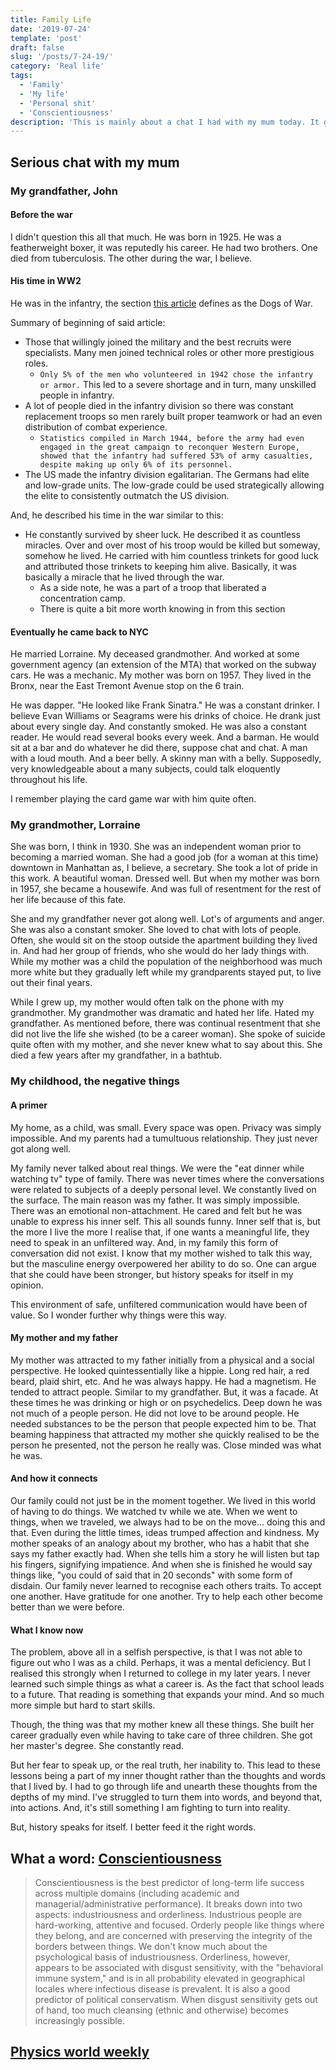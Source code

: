 ```yaml
---
title: Family Life
date: '2019-07-24'
template: 'post'
draft: false
slug: '/posts/7-24-19/'
category: 'Real life'
tags:
  - 'Family'
  - 'My life'
  - 'Personal shit'
  - 'Conscientiousness'
description: 'This is mainly about a chat I had with my mum today. It got quite real.'
---
```


## Serious chat with my mum

### My grandfather, John

#### Before the war

I didn't question this all that much. He was born in 1925. He was a featherweight boxer, it was reputedly his career. He had two brothers. One died from tuberculosis. The other during the war, I believe.

#### His time in WW2

He was in the infantry, the section [this article](https://www.warhistoryonline.com/world-war-ii/dogs-of-war-american-infantry-wwii.html) defines as the Dogs of War.

Summary of beginning of said article:

- Those that willingly joined the military and the best recruits were specialists. Many men joined technical roles or other more prestigious roles.
  - `Only 5% of the men who volunteered in 1942 chose the infantry or armor.` This led to a severe shortage and in turn, many unskilled people in infantry.
- A lot of people died in the infantry division so there was constant replacement troops so men rarely built proper teamwork or had an even distribution of combat experience.
  - `Statistics compiled in March 1944, before the army had even engaged in the great campaign to reconquer Western Europe, showed that the infantry had suffered 53% of army casualties, despite making up only 6% of its personnel.`
- The US made the infantry division egalitarian. The Germans had elite and low-grade units. The low-grade could be used strategically allowing the elite to consistently outmatch the US division.

And, he described his time in the war similar to this:

- He constantly survived by sheer luck. He described it as countless miracles. Over and over most of his troop would be killed but someway, somehow he lived. He carried with him countless trinkets for good luck and attributed those trinkets to keeping him alive. Basically, it was basically a miracle that he lived through the war.
  - As a side note, he was a part of a troop that liberated a concentration camp.
  - There is quite a bit more worth knowing in from this section

#### Eventually he came back to NYC

He married Lorraine. My deceased grandmother. And worked at some government agency (an extension of the MTA) that worked on the subway cars. He was a mechanic. My mother was born on 1957. They lived in the Bronx, near the East Tremont Avenue stop on the 6 train.

He was dapper. "He looked like Frank Sinatra." He was a constant drinker. I believe Evan Williams or Seagrams were his drinks of choice. He drank just about every single day. And constantly smoked. He was also a constant reader. He would read several books every week. And a barman. He would sit at a bar and do whatever he did there, suppose chat and chat. A man with a loud mouth. And a beer belly. A skinny man with a belly. Supposedly, very knowledgeable about a many subjects, could talk eloquently throughout his life.

I remember playing the card game war with him quite often.

### My grandmother, Lorraine

She was born, I think in 1930. She was an independent woman prior to becoming a married woman. She had a good job (for a woman at this time) downtown in Manhattan as, I believe, a secretary. She took a lot of pride in this work. A beautiful woman. Dressed well. But when my mother was born in 1957, she became a housewife. And was full of resentment for the rest of her life because of this fate.

She and my grandfather never got along well. Lot's of arguments and anger. She was also a constant smoker. She loved to chat with lots of people. Often, she would sit on the stoop outside the apartment building they lived in. And had her group of friends, who she would do her lady things with. While my mother was a child the population of the neighborhood was much more white but they gradually left while my grandparents stayed put, to live out their final years.

While I grew up, my mother would often talk on the phone with my grandmother. My grandmother was dramatic and hated her life. Hated my grandfather. As mentioned before, there was continual resentment that she did not live the life she wished (to be a career woman). She spoke of suicide quite often with my mother, and she never knew what to say about this. She died a few years after my grandfather, in a bathtub.

### My childhood, the negative things

#### A primer

My home, as a child, was small. Every space was open. Privacy was simply impossible. And my parents had a tumultuous relationship. They just never got along well.

My family never talked about real things. We were the "eat dinner while watching tv" type of family. There was never times where the conversations were related to subjects of a deeply personal level. We constantly lived on the surface. The main reason was my father. It was simply impossible. There was an emotional non-attachment. He cared and felt but he was unable to express his inner self. This all sounds funny. Inner self that is, but the more I live the more I realise that, if one wants a meaningful life, they need to speak in an unfiltered way. And, in my family this form of conversation did not exist. I know that my mother wished to talk this way, but the masculine energy overpowered her ability to do so. One can argue that she could have been stronger, but history speaks for itself in my opinion.

This environment of safe, unfiltered communication would have been of value. So I wonder further why things were this way.

#### My mother and my father

My mother was attracted to my father initially from a physical and a social perspective. He looked quintessentially like a hippie. Long red hair, a red beard, plaid shirt, etc. And he was always happy. He had a magnetism. He tended to attract people. Similar to my grandfather. But, it was a facade. At these times he was drinking or high or on psychedelics. Deep down he was not much of a people person. He did not love to be around people. He needed substances to be the person that people expected him to be. That beaming happiness that attracted my mother she quickly realised to be the person he presented, not the person he really was. Close minded was what he was.

#### And how it connects

Our family could not just be in the moment together. We lived in this world of having to do things. We watched tv while we ate. When we went to things, when we traveled, we always had to be on the move... doing this and that. Even during the little times, ideas trumped affection and kindness. My mother speaks of an analogy about my brother, who has a habit that she says my father exactly had. When she tells him a story he will listen but tap his fingers, signifying impatience. And when she is finished he would say things like, "you could of said that in 20 seconds" with some form of disdain. Our family never learned to recognise each others traits. To accept one another. Have gratitude for one another. Try to help each other become better than we were before.

#### What I know now

The problem, above all in a selfish perspective, is that I was not able to figure out who I was as a child. Perhaps, it was a mental deficiency. But I realised this strongly when I returned to college in my later years. I never learned such simple things as what a career is. As the fact that school leads to a future. That reading is something that expands your mind. And so much more simple but hard to start skills.

Though, the thing was that my mother knew all these things. She built her career gradually even while having to take care of three children. She got her master's degree. She constantly read.

But her fear to speak up, or the real truth, her inability to. This lead to these lessons being a part of my inner thought rather than the thoughts and words that I lived by. I had to go through life and unearth these thoughts from the depths of my mind. I've struggled to turn them into words, and beyond that, into actions. And, it's still something I am fighting to turn into reality.

But, history speaks for itself. I better feed it the right words.

## What a word: [Conscientiousness](https://www.youtube.com/watch?v=q15eTySnWxc)

> Conscientiousness is the best predictor of long-term life success across multiple domains (including academic and managerial/administrative performance). It breaks down into two aspects: industriousness and orderliness. Industrious people are hard-working, attentive and focused. Orderly people like things where they belong, and are concerned with preserving the integrity of the borders between things. We don't know much about the psychological basis of industriousness. Orderliness, however, appears to be associated with disgust sensitivity, with the "behavioral immune system," and is in all probability elevated in geographical locales where infectious disease is prevalent. It is also a good predictor of political conservatism. When disgust sensitivity gets out of hand, too much cleansing (ethnic and otherwise) becomes increasingly possible.

## [Physics world weekly](https://physicsworld.com/l/audio/)
